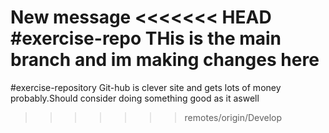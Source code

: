 New message 
<<<<<<< HEAD
#exercise-repo
THis is the main branch and im making changes here 
=======
#exercise-repository
Git-hub is clever site and gets lots of money probably.Should consider doing something good as it aswell
>>>>>>> remotes/origin/Develop
